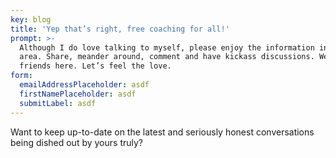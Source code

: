```yaml
---
key: blog
title: 'Yep that’s right, free coaching for all!'
prompt: >-
  Although I do love talking to myself, please enjoy the information in this
  area. Share, meander around, comment and have kickass discussions. We are all
  friends here. Let’s feel the love.
form:
  emailAddressPlaceholder: asdf
  firstNamePlaceholder: asdf
  submitLabel: asdf
---
```

Want to keep up-to-date on the latest and seriously honest conversations being dished out by yours truly? 

